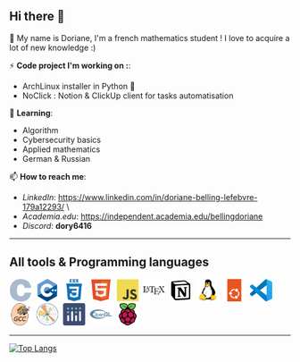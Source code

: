## Hi there 👋 ##

🔭 My name is Doriane, I'm a french mathematics student ! I love to acquire a lot of new knowledge :)


⚡ **Code project I'm working on :**:
  - ArchLinux installer in Python 🐍
  - NoClick : Notion & ClickUp client for tasks automatisation

🌱 **Learning**:
  - Algorithm
  - Cybersecurity basics
  - Applied mathematics
  - German & Russian

📫 **How to reach me**:

- *LinkedIn*: https://www.linkedin.com/in/doriane-belling-lefebvre-179a12293/ \
- *Academia.edu*: https://independent.academia.edu/bellingdoriane
- *Discord*: **dory6416**

--------------------------------------------------------------------------------------------------------------
<div>
  <h2>All tools & Programming languages</h2>
<img src="https://github.com/devicons/devicon/blob/master/icons/c/c-original.svg" title="C" alt="C" width="40" height="40"/>&nbsp;
<img src="https://github.com/devicons/devicon/blob/master/icons/cplusplus/cplusplus-original.svg" title="cplusplus" alt="cplusplus" width="40" height="40"/>&nbsp;
<img src="https://github.com/devicons/devicon/blob/master/icons/css3/css3-plain-wordmark.svg"  title="CSS3" alt="CSS" width="40" height="40"/>&nbsp;
<img src="https://github.com/devicons/devicon/blob/master/icons/html5/html5-original.svg" title="HTML5" alt="HTML" width="40" height="40"/>&nbsp;
<img src="https://github.com/devicons/devicon/blob/master/icons/javascript/javascript-original.svg" title="JavaScript" alt="JavaScript" width="40" height="40"/>&nbsp;
<img src="https://github.com/devicons/devicon/blob/master/icons/latex/latex-original.svg" title="latex" alt="latex" width="40" height="40"/>&nbsp;
<img src="https://github.com/devicons/devicon/blob/master/icons/notion/notion-original.svg" title="notion" alt="notion" width="40" height="40"/>&nbsp;
<img src="https://github.com/devicons/devicon/blob/master/icons/linux/linux-original.svg" title="linux" alt="linux" width="40" height="40"/>&nbsp;
<img src="https://github.com/devicons/devicon/blob/master/icons/ubuntu/ubuntu-original.svg" title="ubuntu" alt="ubuntu" width="40" height="40"/>&nbsp;
<img src="https://github.com/devicons/devicon/blob/master/icons/vscode/vscode-original.svg" title="vs" alt="vs" width="40" height="40"/>&nbsp;
<img src="https://github.com/devicons/devicon/blob/master/icons/gcc/gcc-original.svg" title="gcc" alt="gcc" width="40" height="40"/>&nbsp;
<img src="https://github.com/devicons/devicon/blob/master/icons/matplotlib/matplotlib-original.svg" title="matplotlib" alt="matplotlib" width="40" height="40"/>&nbsp;
<img src="https://github.com/devicons/devicon/blob/master/icons/plotly/plotly-original.svg" title="plotly" alt="plotly" width="40" height="40"/>&nbsp;
<img src="https://github.com/devicons/devicon/blob/master/icons/opengl/opengl-original.svg" title="opengl" alt="opengl" width="40" height="40"/>&nbsp;
<img src="https://github.com/devicons/devicon/blob/master/icons/raspberrypi/raspberrypi-original.svg" title="pi" alt="pi" width="40" height="40"/>&nbsp;
</div>

--------------------------------------------------------------------------------------------------------------

[![Top Langs](https://github-readme-stats.vercel.app/api/top-langs/?username=dorydev)](https://github.com/anuraghazra/github-readme-stats)
<!--
**dorydev/dorydev** is a ✨ _special_ ✨ repository because its `README.md` (this file) appears on your GitHub profile.

Here are some ideas to get you started:

- 🔭 I’m currently working on ...
- 🌱 I’m currently learning ...
- 👯 I’m looking to collaborate on ...
- 🤔 I’m looking for help with ...
- 💬 Ask me about ...
- 📫 How to reach me: ...
- 😄 Pronouns: ...
- ⚡ Fun fact: ...
-->
